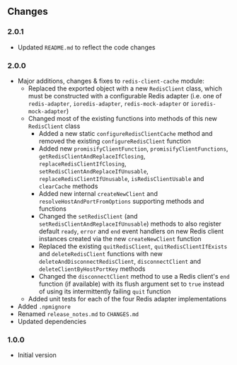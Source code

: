 ## Changes

### 2.0.1
- Updated `README.md` to reflect the code changes

### 2.0.0
- Major additions, changes & fixes to `redis-client-cache` module:
  - Replaced the exported object with a new `RedisClient` class, which must be constructed with a configurable Redis 
    adapter (i.e. one of `redis-adapter`, `ioredis-adapter`, `redis-mock-adapter` or `ioredis-mock-adapter`)
  - Changed most of the existing functions into methods of this new `RedisClient` class
    - Added a new static `configureRedisClientCache` method and removed the existing `configureRedisClient` function  
    - Added new `promisifyClientFunction`, `promisifyClientFunctions`, `getRedisClientAndReplaceIfClosing`, 
      `replaceRedisClientIfClosing`, `setRedisClientAndReplaceIfUnusable`, `replaceRedisClientIfUnusable`, 
      `isRedisClientUsable` and `clearCache` methods
    - Added new internal `createNewClient` and `resolveHostAndPortFromOptions` supporting methods and functions  
    - Changed the `setRedisClient` (and `setRedisClientAndReplaceIfUnusable`) methods to also register default `ready`, 
      `error` and `end` event handlers on new Redis client instances created via the new `createNewClient` function
    - Replaced the existing `quitRedisClient`, `quitRedisClientIfExists` and `deleteRedisClient` functions with new 
      `deleteAndDisconnectRedisClient`, `disconnectClient` and `deleteClientByHostPortKey` methods
    - Changed the `disconnectClient` method to use a Redis client's `end` function (if available) with its flush 
      argument set to `true` instead of using its intermittently failing `quit` function
  - Added unit tests for each of the four Redis adapter implementations
- Added `.npmignore`
- Renamed `release_notes.md` to `CHANGES.md`
- Updated dependencies

### 1.0.0
- Initial version